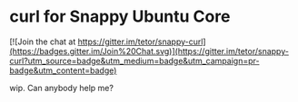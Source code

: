 # curl for Snappy Ubuntu Core

[![Join the chat at https://gitter.im/tetor/snappy-curl](https://badges.gitter.im/Join%20Chat.svg)](https://gitter.im/tetor/snappy-curl?utm_source=badge&utm_medium=badge&utm_campaign=pr-badge&utm_content=badge)

wip. Can anybody help me?
